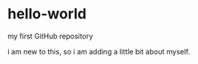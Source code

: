 # hello-world

my first GitHub repository

i am new to this, so i am adding a little bit about myself.
